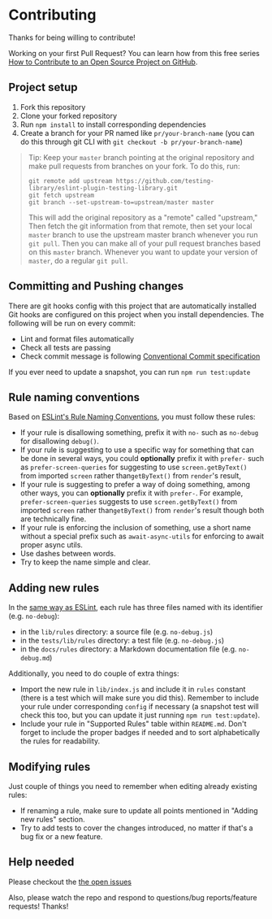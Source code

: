 # Contributing

Thanks for being willing to contribute!

Working on your first Pull Request? You can learn how from this free series
[How to Contribute to an Open Source Project on GitHub](https://egghead.io/series/how-to-contribute-to-an-open-source-project-on-github).

## Project setup

1. Fork this repository
2. Clone your forked repository
3. Run `npm install` to install corresponding dependencies
4. Create a branch for your PR named like `pr/your-branch-name` (you can do this through git CLI with `git checkout -b pr/your-branch-name`)

> Tip: Keep your `master` branch pointing at the original repository and make
> pull requests from branches on your fork. To do this, run:
>
> ```
> git remote add upstream https://github.com/testing-library/eslint-plugin-testing-library.git
> git fetch upstream
> git branch --set-upstream-to=upstream/master master
> ```
>
> This will add the original repository as a "remote" called "upstream," Then
> fetch the git information from that remote, then set your local `master`
> branch to use the upstream master branch whenever you run `git pull`. Then you
> can make all of your pull request branches based on this `master` branch.
> Whenever you want to update your version of `master`, do a regular `git pull`.

## Committing and Pushing changes

There are git hooks config with this project that are automatically installed
Git hooks are configured on this project when you install dependencies. The following will be run on every commit:

- Lint and format files automatically
- Check all tests are passing
- Check commit message is following [Conventional Commit specification](https://www.conventionalcommits.org/en/v1.0.0/)

If you ever need to update a snapshot, you can run `npm run test:update`

## Rule naming conventions

Based on [ESLint's Rule Naming Conventions](https://eslint.org/docs/developer-guide/working-with-rules#rule-naming-conventions), you must follow these rules:

- If your rule is disallowing something, prefix it with `no-` such as `no-debug`
  for disallowing `debug()`.
- If your rule is suggesting to use a specific way for something that can be
  done in several ways, you could **optionally** prefix it with `prefer-` such as
  `prefer-screen-queries` for suggesting to use `screen.getByText()` from
  imported `screen` rather than`getByText()` from `render`'s result,
- If your rule is suggesting to prefer a way of doing something, among other ways, you can **optionally** prefix it with `prefer-`. For example, `prefer-screen-queries` suggests to use `screen.getByText()` from imported `screen` rather than`getByText()` from `render`'s result though both are technically fine.
- If your rule is enforcing the inclusion of something, use a short name without a special prefix such as `await-async-utils` for enforcing to await proper async utils.
- Use dashes between words.
- Try to keep the name simple and clear.

## Adding new rules

In the [same way as ESLint](https://eslint.org/docs/developer-guide/working-with-rules),
each rule has three files named with its identifier (e.g. `no-debug`):

- in the `lib/rules` directory: a source file (e.g. `no-debug.js`)
- in the `tests/lib/rules` directory: a test file (e.g. `no-debug.js`)
- in the `docs/rules` directory: a Markdown documentation file (e.g. `no-debug.md`)

Additionally, you need to do couple of extra things:

- Import the new rule in `lib/index.js` and include it
  in `rules` constant (there is a test which will make sure you did
  this). Remember to include your rule under corresponding `config` if necessary
  (a snapshot test will check this too, but you can update it just running
  `npm run test:update`).
- Include your rule in "Supported Rules" table within `README.md`.
Don't forget to include the proper badges if needed and to sort alphabetically the rules for readability.

## Modifying rules

Just couple of things you need to remember when editing already existing rules:

- If renaming a rule, make sure to update all points mentioned in
  "Adding new rules" section.
- Try to add tests to cover the changes introduced, no matter if that's
  a bug fix or a new feature.

## Help needed

Please checkout the [the open issues](https://github.com/testing-library/eslint-plugin-testing-library/issues)

Also, please watch the repo and respond to questions/bug reports/feature requests! Thanks!
